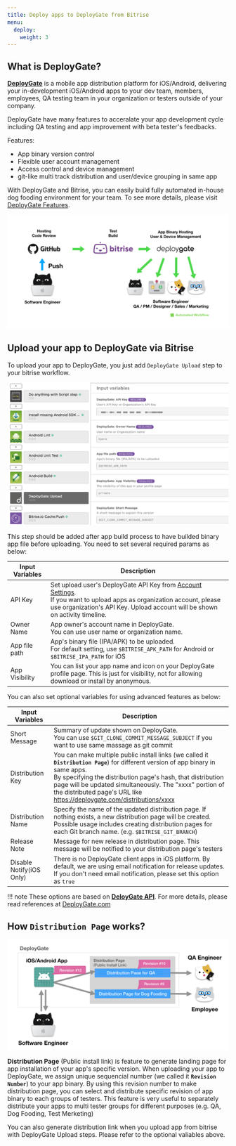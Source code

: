 ```yaml
---
title: Deploy apps to DeployGate from Bitrise
menu:
  deploy:
    weight: 3
---
```


## What is DeployGate?

**[DeployGate](https://deploygate.com?locale=en)** is a mobile app distribution platform for  iOS/Android, delivering your in-development iOS/Android apps to your dev team, members, employees, QA testing team in your organization or testers outside of your company.

DeployGate have many features to acceralate your app development cycle including QA testing and app improvement with beta tester's feedbacks.

Features:
- App binary version control
- Flexible user account management
- Access control and device management
- git-like multi track distribution and user/device grouping in same app

With DeployGate and Bitrise, you can easily build fully automated in-house dog fooding environment for your team. To see more details, please visit [DeployGate Features](https://deploygate.com/features?locale=en).

![Automated app distribution workflow](/img/tutorials/deploy/deploygate/flow.png)

## Upload your app to DeployGate via Bitrise

To upload your app to DeployGate, you just add `DeployGate Upload` step to your bitrise workflow.

![DeployGate Workflow Step](/img/tutorials/deploy/deploygate/step.png)

This step should be added after app build process to have builded binary app file before uploading.
You need to set several required params as below:

| Input Variables | Description |
|-|-|
|API Key| Set upload user's DeployGate API Key from [Account Settings](https://deploygate.com/settings). <br>If you want to upload apps as organization account, please use organization's API Key. Upload account will be shown on activity timeline.|
|Owner Name|App owner's account name in DeployGate. <br> You can use user name or organization name. |
|App file path| App's binary file (IPA/APK) to be uploaded.<br>For default setting, use `$BITRISE_APK_PATH` for Android or `$BITRISE_IPA_PATH` for iOS|
|App Visibility| You can list your app name and icon on your DeployGate profile page. This is just for visibility, not for allowing download or install by anonymous. |

You can also set optional variables for using advanced features as below:


| Input Variables | Description |
|-|-|
|Short Message|Summary of update shown on DeployGate.<br>You can use `$GIT_CLONE_COMMIT_MESSAGE_SUBJECT` if you want to use same massage as git commit|
|Distribution Key|You can make multiple public install links (we called it **`Distribution Page`**) for different version of app binary in same apps. <br>By specifying the distribution page's hash, that distribution page will be updated simultaneously. The "xxxx" portion of the distributed page's URL like https://deploygate.com/distributions/xxxx|
|Distribution Name|Specify the name of the updated distribution page. If nothing exists, a new distribution page will be created. Possible usage includes creating distribution pages for each Git branch name. (e.g. `$BITRISE_GIT_BRANCH`)|
|Release Note|Message for new release in distribution page. This message will be notified to your distribution page's testers|
|Disable Notify(iOS Only)|There is no DeployGate client apps in iOS platform. By default, we are using email notification for release updates. If you don't need email notification, please set this option as `true`|

!!! note
    These options are based on **[DeloyGate API](https://docs.deploygate.com/reference)**. For more details, please read references at [DeployGate.com](https://deploygate.com?locale=en)

## How `Distribution Page` works?

![Distribution Page](/img/tutorials/deploy/deploygate/distribution_page.png)

**Distribution Page** (Public install link) is feature to generate landing page for app installation of your app's specific version.  When uploading your app to DeployGate, we assign unique sequencial number (we called it **`Revision Number`**) to your app binary. By using this revision number to make distribution page, you can select and distribute specific revision of app binary to each groups of testers.
This feature is very useful to separately distribute your apps to multi tester groups for different purposes (e.g. QA, Dog Fooding, Test Merketing)

You can also generate distribution link when you upload app from bitrise with DeployGate Upload steps. Please refer to the optional valiables above.
